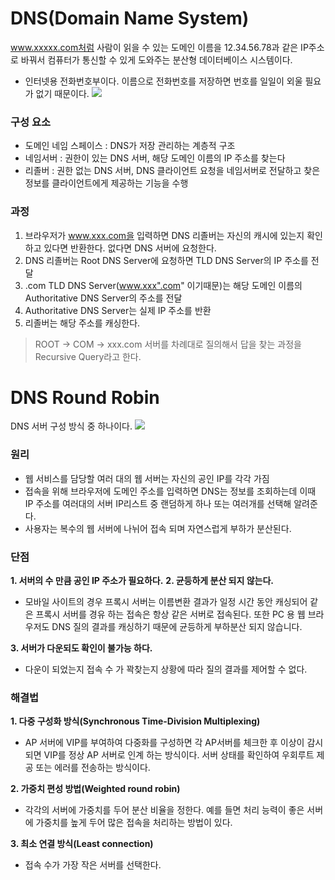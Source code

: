 # DNS(Domain Name System)
www.xxxxx.com처럼 사람이 읽을 수 있는 도메인 이름을
12.34.56.78과 같은 IP주소로 바꿔서 컴퓨터가 통신할 수 있게 도와주는 분산형 데이터베이스 시스템이다.
- 인터넷용 전화번호부이다.
이름으로 전화번호를 저장하면 번호를 일일이 외울 필요가 없기 때문이다.
![](https://velog.velcdn.com/images/i-am-jiwon/post/8baa2a7f-ac7d-4647-a87d-7d515b6c5984/image.png)

### 구성 요소
- 도메인 네임 스페이스 : DNS가 저장 관리하는 계층적 구조
- 네임서버 : 권한이 있는 DNS 서버, 해당 도메인 이름의 IP 주소를 찾는다
- 리졸버 : 권한 없는 DNS 서버, DNS 클라이언트 요청을 네임서버로 전달하고 찾은 정보를 클라이언트에게 제공하는 기능을 수행

### 과정
1. 브라우저가 www.xxx.com을 입력하면 DNS 리졸버는 자신의 캐시에 있는지 확인하고 있다면 반환한다.
없다면 DNS 서버에 요청한다.
2. DNS 리졸버는 Root DNS Server에 요청하면 TLD DNS Server의 IP 주소를 전달
3. .com TLD DNS Server(www.xxx".com" 이기때문)는 해당 도메인 이름의 Authoritative DNS Server의 주소를 전달
4. Authoritative DNS Server는 실제 IP 주소를 반환
5. 리졸버는 해당 주소를 캐싱한다.

>ROOT -> COM -> xxx.com 서버를 차례대로 질의해서 답을 찾는 과정을 Recursive Query라고 한다.

# DNS Round Robin
DNS 서버 구성 방식 중 하나이다.
![](https://velog.velcdn.com/images/i-am-jiwon/post/9808bc75-4b88-4a70-ba8e-9aaa3004540c/image.png)

### 원리
- 웹 서비스를 담당할 여러 대의 웹 서버는 자신의 공인 IP를 각각 가짐
- 접속을 위해 브라우저에 도메인 주소를 입력하면 DNS는 정보를 조회하는데 이때 IP 주소를 여러대의 서버 IP리스트 중 랜덤하게 하나 또는 여러개를 선택해 알려준다.
- 사용자는 복수의 웹 서버에 나뉘어 접속 되며 자연스럽게 부하가 분산된다.

### 단점
**1. 서버의 수 만큼 공인 IP 주소가 필요하다.**
**2. 균등하게 분산 되지 않는다.**
- 모바일 사이트의 경우 프록시 서버는 이름변환 결과가 일정 시간 동안 캐싱되어 같은 프록시 서버를 경유 하는 접속은 항상 같은 서버로 접속된다.
또한 PC 용 웹 브라우저도 DNS 질의 결과를 캐싱하기 때문에 균등하게 부하분산 되지 않습니다.

**3. 서버가 다운되도 확인이 불가능 하다.**
- 다운이 되었는지 접속 수 가 꽉찾는지 상황에 따라 질의 결과를 제어할 수 없다.

### 해결법
**1. 다중 구성화 방식(Synchronous Time-Division Multiplexing)**
- AP 서버에 VIP를 부여하여 다중화를 구성하면 각 AP서버를 체크한 후 이상이 감시되면 VIP를 정상 AP 서버로 인계 하는 방식이다.
서버 상태를 확인하여 우회루트 제공 또는 에러를 전송하는 방식이다.

**2. 가중치 편성 방법(Weighted round robin)**
- 각각의 서버에 가중치를 두어 분산 비율을 정한다. 
예를 들면 처리 능력이 좋은 서버에 가중치를 높게 두어 많은 접속을 처리하는 방법이 있다.

**3. 최소 연결 방식(Least connection)**
- 접속 수가 가장 작은 서버를 선택한다.
